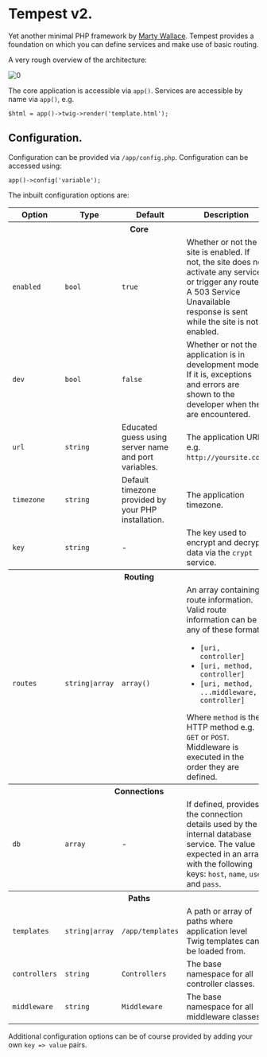 # Tempest v2.

Yet another minimal PHP framework by [Marty Wallace](http://martywallace.com). Tempest provides a foundation on which you can define services and make use of basic routing.

A very rough overview of the architecture:

![0](http://i.imgur.com/hGOIaWk.png)

The core application is accessible via `app()`. Services are accessible by name via `app()`, e.g.

	$html = app()->twig->render('template.html');

## Configuration.

Configuration can be provided via `/app/config.php`. Configuration can be accessed using:

	app()->config('variable');

The inbuilt configuration options are:

<table>
	<thead>
		<tr>
			<th>Option</th>
			<th>Type</th>
			<th>Default</th>
			<th>Description</th>
		</tr>
	</thead>
	<tbody>
		<tr>
			<th colspan="4">Core</th>
		</tr>
		<tr>
			<td><code>enabled</code></td>
			<td><code>bool</code></td>
			<td><code>true</code></td>
			<td>Whether or not the site is enabled. If not, the site does not activate any services or trigger any routes. A 503 Service Unavailable response is sent while the site is not enabled.</td>
		</tr>
		<tr>
			<td><code>dev</code></td>
			<td><code>bool</code></td>
			<td><code>false</code></td>
			<td>Whether or not the application is in development mode. If it is, exceptions and errors are shown to the developer when they are encountered.</td>
		</tr>
		<tr>
			<td><code>url</code></td>
			<td><code>string</code></td>
			<td>Educated guess using server name and port variables.</td>
			<td>The application URL e.g. <code>http://yoursite.com</code>.</td>
		</tr>
		<tr>
			<td><code>timezone</code></td>
			<td><code>string</code></td>
			<td>Default timezone provided by your PHP installation.</td>
			<td>The application timezone.</td>
		</tr>
		<tr>
			<td><code>key</code></td>
			<td><code>string</code></td>
			<td>-</td>
			<td>The key used to encrypt and decrypt data via the <code>crypt</code> service.</td>
		</tr>
		<tr>
			<th colspan="4">Routing</th>
		</tr>
		<tr>
			<td><code>routes</code></td>
			<td><code>string|array</code></td>
			<td><code>array()</code></td>
			<td>
				An array containing route information. Valid route information can be in any of these formats:
				<ul>
					<li><code>[uri, controller]</code></li>
					<li><code>[uri, method, controller]</code></li>
					<li><code>[uri, method, ...middleware, controller]</code></li>
				</ul>
				Where <code>method</code> is the HTTP method e.g. <code>GET</code> or <code>POST</code>. Middleware is executed in the order they are defined.
			</td>
		</tr>
		<tr>
			<th colspan="4">Connections</th>
		</tr>
		<tr>
			<td><code>db</code></td>
			<td><code>array</code></td>
			<td>-</td>
			<td>If defined, provides the connection details used by the internal database service. The value expected in an array with the following keys: <code>host</code>, <code>name</code>, <code>user</code> and <code>pass</code>.</td>
		</tr>
		<tr>
			<th colspan="4">Paths</th>
		</tr>
		<tr>
			<td><code>templates</code></td>
			<td><code>string|array</code></td>
			<td><code>/app/templates</code></td>
			<td>A path or array of paths where application level Twig templates can be loaded from.</td>
		</tr>
		<tr>
			<td><code>controllers</code></td>
			<td><code>string</code></td>
			<td><code>Controllers</code></td>
			<td>The base namespace for all controller classes.</td>
		</tr>
		<tr>
			<td><code>middleware</code></td>
			<td><code>string</code></td>
			<td><code>Middleware</code></td>
			<td>The base namespace for all middleware classes.</td>
		</tr>
	</tbody>
</table>

Additional configuration options can be of course provided by adding your own `key => value` pairs.